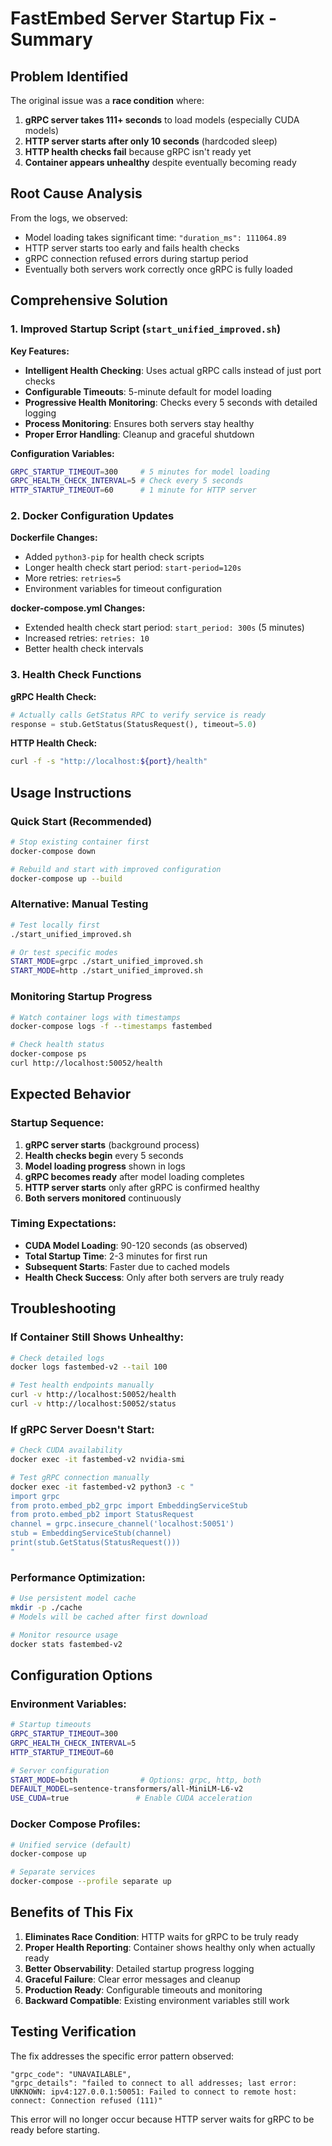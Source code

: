 # FastEmbed Server Startup Fix - Summary

## Problem Identified

The original issue was a **race condition** where:
1. **gRPC server takes 111+ seconds** to load models (especially CUDA models)
2. **HTTP server starts after only 10 seconds** (hardcoded sleep)
3. **HTTP health checks fail** because gRPC isn't ready yet
4. **Container appears unhealthy** despite eventually becoming ready

## Root Cause Analysis

From the logs, we observed:
- Model loading takes significant time: `"duration_ms": 111064.89`
- HTTP server starts too early and fails health checks
- gRPC connection refused errors during startup period
- Eventually both servers work correctly once gRPC is fully loaded

## Comprehensive Solution

### 1. Improved Startup Script (`start_unified_improved.sh`)

**Key Features:**
- **Intelligent Health Checking**: Uses actual gRPC calls instead of just port checks
- **Configurable Timeouts**: 5-minute default for model loading
- **Progressive Health Monitoring**: Checks every 5 seconds with detailed logging
- **Process Monitoring**: Ensures both servers stay healthy
- **Proper Error Handling**: Cleanup and graceful shutdown

**Configuration Variables:**
```bash
GRPC_STARTUP_TIMEOUT=300     # 5 minutes for model loading
GRPC_HEALTH_CHECK_INTERVAL=5 # Check every 5 seconds
HTTP_STARTUP_TIMEOUT=60      # 1 minute for HTTP server
```

### 2. Docker Configuration Updates

**Dockerfile Changes:**
- Added `python3-pip` for health check scripts
- Longer health check start period: `start-period=120s`
- More retries: `retries=5`
- Environment variables for timeout configuration

**docker-compose.yml Changes:**
- Extended health check start period: `start_period: 300s` (5 minutes)
- Increased retries: `retries: 10`
- Better health check intervals

### 3. Health Check Functions

**gRPC Health Check:**
```python
# Actually calls GetStatus RPC to verify service is ready
response = stub.GetStatus(StatusRequest(), timeout=5.0)
```

**HTTP Health Check:**
```bash
curl -f -s "http://localhost:${port}/health"
```

## Usage Instructions

### Quick Start (Recommended)
```bash
# Stop existing container first
docker-compose down

# Rebuild and start with improved configuration
docker-compose up --build
```

### Alternative: Manual Testing
```bash
# Test locally first
./start_unified_improved.sh

# Or test specific modes
START_MODE=grpc ./start_unified_improved.sh
START_MODE=http ./start_unified_improved.sh
```

### Monitoring Startup Progress
```bash
# Watch container logs with timestamps
docker-compose logs -f --timestamps fastembed

# Check health status
docker-compose ps
curl http://localhost:50052/health
```

## Expected Behavior

### Startup Sequence:
1. **gRPC server starts** (background process)
2. **Health checks begin** every 5 seconds
3. **Model loading progress** shown in logs
4. **gRPC becomes ready** after model loading completes
5. **HTTP server starts** only after gRPC is confirmed healthy
6. **Both servers monitored** continuously

### Timing Expectations:
- **CUDA Model Loading**: 90-120 seconds (as observed)
- **Total Startup Time**: 2-3 minutes for first run
- **Subsequent Starts**: Faster due to cached models
- **Health Check Success**: Only after both servers are truly ready

## Troubleshooting

### If Container Still Shows Unhealthy:
```bash
# Check detailed logs
docker logs fastembed-v2 --tail 100

# Test health endpoints manually
curl -v http://localhost:50052/health
curl -v http://localhost:50052/status
```

### If gRPC Server Doesn't Start:
```bash
# Check CUDA availability
docker exec -it fastembed-v2 nvidia-smi

# Test gRPC connection manually
docker exec -it fastembed-v2 python3 -c "
import grpc
from proto.embed_pb2_grpc import EmbeddingServiceStub
from proto.embed_pb2 import StatusRequest
channel = grpc.insecure_channel('localhost:50051')
stub = EmbeddingServiceStub(channel)
print(stub.GetStatus(StatusRequest()))
"
```

### Performance Optimization:
```bash
# Use persistent model cache
mkdir -p ./cache
# Models will be cached after first download

# Monitor resource usage
docker stats fastembed-v2
```

## Configuration Options

### Environment Variables:
```bash
# Startup timeouts
GRPC_STARTUP_TIMEOUT=300
GRPC_HEALTH_CHECK_INTERVAL=5
HTTP_STARTUP_TIMEOUT=60

# Server configuration
START_MODE=both              # Options: grpc, http, both
DEFAULT_MODEL=sentence-transformers/all-MiniLM-L6-v2
USE_CUDA=true               # Enable CUDA acceleration
```

### Docker Compose Profiles:
```bash
# Unified service (default)
docker-compose up

# Separate services
docker-compose --profile separate up
```

## Benefits of This Fix

1. **Eliminates Race Condition**: HTTP waits for gRPC to be truly ready
2. **Proper Health Reporting**: Container shows healthy only when actually ready
3. **Better Observability**: Detailed startup progress logging
4. **Graceful Failure**: Clear error messages and cleanup
5. **Production Ready**: Configurable timeouts and monitoring
6. **Backward Compatible**: Existing environment variables still work

## Testing Verification

The fix addresses the specific error pattern observed:
```
"grpc_code": "UNAVAILABLE", 
"grpc_details": "failed to connect to all addresses; last error: UNKNOWN: ipv4:127.0.0.1:50051: Failed to connect to remote host: connect: Connection refused (111)"
```

This error will no longer occur because HTTP server waits for gRPC to be ready before starting.
